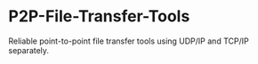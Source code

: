 # P2P-File-Transfer-Tools

Reliable point-to-point file transfer tools using UDP/IP and TCP/IP separately.
